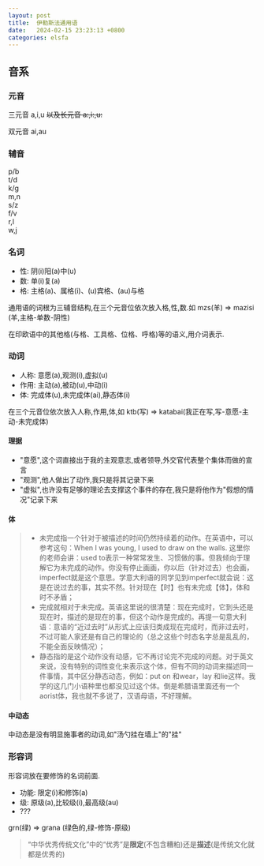 ```yaml
---
layout: post
title:  伊勒斯法通用语
date:   2024-02-15 23:23:13 +0800
categories: elsfa
---
```

## 音系
### 元音
三元音 a,i,u <del>以及长元音 a:,i:,u:</del>

双元音 ai,au

### 辅音
p/b  
t/d  
k/g  
m,n  
s/z  
f/v  
r,l  
w,j

### 名词

- 性: 阴(i)阳(a)中(u)
- 数: 单(i)复(a)
- 格: 主格(a)、属格(i)、(u)宾格、(au)与格

通用语的词根为三辅音结构,在三个元音位依次放入格,性,数.如 mzs(羊) => mazisi (羊,主格-单数-阴性)

在印欧语中的其他格(与格、工具格、位格、呼格)等的语义,用介词表示.



### 动词
- 人称: 意愿(a),观测(i),虚拟(u)
- 作用: 主动(a),被动(u),中动(i)
- 体: 完成体(u),未完成体(ai),静态体(i)

在三个元音位依次放入人称,作用,体,如 ktb(写) => katabai(我正在写,写-意愿-主动-未完成体)

#### 理据

- "意愿",这个词直接出于我的主观意志,或者领导,外交官代表整个集体而做的宣言
- "观测",他人做出了动作,我只是将其记录下来
- "虚拟",也许没有足够的理论去支撑这个事件的存在,我只是将他作为"假想的情况"记录下来

<!-- 作者：未命名-ICARUS
链接：https://www.zhihu.com/question/29924507/answer/46128667
来源：知乎
著作权归作者所有。商业转载请联系作者获得授权，非商业转载请注明出处。 -->

#### 体

>- 未完成指一个针对于被描述的时间仍然持续着的动作。在英语中，可以参考这句：When I was young, I used to draw on the walls. 这里你的老师会讲：used to表示一种常常发生、习惯做的事。但我倾向于理解它为未完成的动作。你没有停止画画，你以后（针对过去）也会画，imperfect就是这个意思。学意大利语的同学见到imperfect就会说：这是在说过去的事，其实不然。针对现在【时】也有未完成【体】，体和时不矛盾；
>- 完成就相对于未完成。英语这里说的很清楚：现在完成时，它到头还是现在时，描述的是现在的事，但这个动作是完成的。再提一句意大利语：意语的“近过去时”从形式上应该归类成现在完成时，而非过去时，不过可能人家还是有自己的理论的（总之这些个时态名字总是乱乱的，不能全面反映情况）；
>- 静态指的是这个动作没有动感，它不再讨论完不完成的问题。对于英文来说，没有特别的词性变化来表示这个体，但有不同的动词来描述同一件事情，其中区分静态动态，例如：put on 和wear，lay 和lie这样。我学的这几门小语种里也都没见过这个体。倒是希腊语里面还有一个aorist体，我也就不多说了，汉语母语，不好理解。

#### 中动态

中动态是没有明显施事者的动词,如"汤勺挂在墙上"的"挂"

### 形容词

形容词放在要修饰的名词前面.

- 功能: 限定(i)和修饰(a)
- 级: 原级(a),比较级(i),最高级(au)
- ???

grn(绿) => grana (绿色的,绿-修饰-原级)

> “中华优秀传统文化”中的“优秀”是**限定**(不包含糟粕)还是**描述**(是传统文化就都是优秀的)

